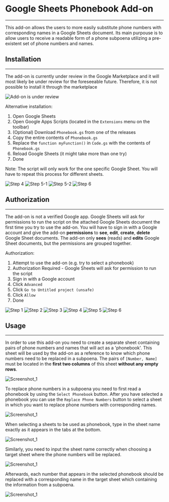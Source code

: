 # Google Sheets Phonebook Add-on
---

This add-on allows the users to more easily substitute phone numbers with corresponding names in a Google Sheets document. Its main purpouse is to allow users to receive a readable form of a phone subpoena utilizing a pre-existent set of phone numbers and names.

## Installation
---

The add-on is currently under review in the Google Marketplace and it will most likely be under review for the foreseeable future.
Therefore, it is not possible to install it through the marketplace

![Add-on is under review](/resources/installation/under_review.png)

Alternative installation:

1. Open Google Sheets
2. Open Google Apps Scripts (located in the `Extensions` menu on the toolbar)
3. (Optional) Download `Phonebook.gs` from one of the releases
4. Copy the entire contents of `Phonebook.gs`
5. Replace the `function myFunction()` in `Code.gs` with the contents of `Phonebook.gs`
6. Reload Google Sheets (it might take more than one try)
7. Done

Note: The script will only work for the one specific Google Sheet. You will have to repeat this process for different sheets.

![Step 4](/resources/installation/step_4.png)
![Step 5-1](/resources/installation/step_5_1.png)
![Step 5-2](/resources/installation/step_5_2.png)
![Step 6](/resources/installation/step_6.png)

## Authorization
---
The add-on is not a verified Google app.
Google Sheets will ask for permissions to run the script on the attached Google Sheets document the first time you try to use the add-on.
You will have to sign in with a Google account and give the add-on **permissions** to **see**, **edit**, **create**, **delete** Google Sheet documents.
The add-on only **sees** (reads) and **edits** Google Sheet documents, but the permissions are grouped together.

Authorization:

1. Attempt to use the add-on (e.g. try to select a phonebook)
2. Authorization Required - Google Sheets will ask for permission to run the script
3. Sign in with a Google account
4. Click `Advanced`
5. Click `Go to Untitled project (unsafe)`
6. Click `Allow`
7. Done

![Step 1](/resources/authorization/authorization_1.png)
![Step 2](/resources/authorization/authorization_2.png)
![Step 3](/resources/authorization/authorization_3.png)
![Step 4](/resources/authorization/authorization_4.png)
![Step 5](/resources/authorization/authorization_5.png)
![Step 6](/resources/authorization/authorization_6.png)


## Usage
---
In order to use this add-on you need to create a separate sheet containing pairs of phone numbers and names that will act as a 'phonebook'. This sheet will be used by the add-on as a reference to know which phone numbers need to be replaced in a subpoena. The pairs of `[Number, Name]` must be located in the **first two columns** of this sheet **without any empty rows**.

![Screenshot_1](/resources/screenshots/screenshot_1.png)

To replace phone numbers in a subpoena you need to first read a phonebook by using the `Select Phonebook` button. After you have selected a phonebook you can use the `Replace Phone Numbers` button to select a sheet in which you want to replace phone numbers with corresponding names.

![Screenshot_1](/resources/screenshots/screenshot_2.png)

When selecting a sheets to be used as phonebook, type in the sheet name exactly as it appears in the tabs at the bottom. 

![Screenshot_1](/resources/screenshots/screenshot_3.png)

Similarly, you need to input the sheet name correctly when choosing a target sheet where the phone numbers will be replaced.

![Screenshot_1](/resources/screenshots/screenshot_4.png)

Afterwards, each number that appears in the selected phonebook should be replaced with a corresponding name in the target sheet which containing the information from a subpoena. 

![Screenshot_1](/resources/screenshots/screenshot_5.png)
